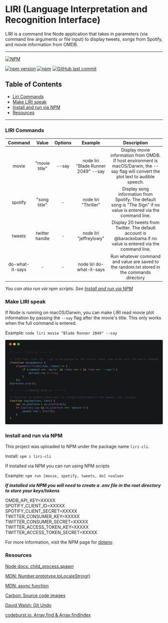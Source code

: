 # LIRI (Language Interpretation and Recognition Interface) 

LIRI is a command line Node application that takes in parameters (via command line arguments or file input) to display tweets, songs from Spotify, and movie information from OMDB.

---------------------------
[![NPM](https://nodei.co/npm/liri-cli.png)](https://www.npmjs.com/package/liri-cli)

[![npm version](https://badge.fury.io/js/liri-cli.svg)](https://www.npmjs.com/package/liri-cli)
[![npm](https://img.shields.io/npm/dt/liri-cli.svg)](https://www.npmjs.com/package/liri-cli)
[![GitHub last commit](https://img.shields.io/github/last-commit/jeffreylowy/liri-node-app.svg)](https://github.com/jeffreylowy/liri-node-app)

## Table of Contents

- [Liri Commands](#liri-commands)
- [Make LIRI speak](#make-liri-speak)
- [Install and run via NPM](#install-and-run-via-npm)
- [Resources](#resources)

---------------------------

### LIRI Commands

**Command**|**Value**|**Options**|**Example**|**Description**
:-----:|:-----:|:-----:|:-----:|:-----:
movie|"movie title"|--say|node liri "Blade Runner 2049" --say|Display movie information from OMDB. If host environment is macOS/Darwin, the --say flag will convert the plot text to audible speech.
spotify|"song title"|-|node liri "Thriller"|Display song information from Spotify. The default song is "The Sign" if no value is entered via the command line.
tweets|twitter handle|-|node liri "jeffreylowy"|Display 20 tweets from Twitter. The default account is @barackobama if no value is entered via the command line.
do-what-it-says|-|-|node liri do-what-it-says|Run whatever command and value are saved to the random.txt stored in the commands directory

_You can also run via npm scripts. See [Install and run via NPM](#install-and-run-via-npm)_

### Make LIRI speak

If Node is running on macOS/Darwin, you can make LIRI read movie plot information by passing the `--say` flag after the movie's title. This only works when the full command is entered.

Example: `node liri movie "Blade Runner 2049" --say`

<img src="docs/carbon-say.png">

### Install and run via NPM

This project was uploaded to NPM under the package name `liri-cli`.

Install: `npm i liri-cli`

If installed via NPM you can run using NPM scripts

Example: `npm run [movie, spotify, tweets, do] <value>`

__*If installed via NPM you will need to create a .env file in the root directory to store your keys/tokens*__

OMDB_API_KEY=XXXXX <br>
SPOTIFY_CLIENT_ID=XXXXX <br>
SPOTIFY_CLIENT_SECRET=XXXXX <br>
TWITTER_CONSUMER_KEY=XXXXX <br>
TWITTER_CONSUMER_SECRET=XXXXX <br>
TWITTER_ACCESS_TOKEN_KEY=XXXXX <br>
TWITTER_ACCESS_TOKEN_SECRET=XXXXX <br>

For more information, visit the NPM page for [dotenv](https://www.npmjs.com/package/dotenv).

### Resources 

[Node docs: child_process.spawn](https://nodejs.org/api/child_process.html#child_process_child_process_spawn_command_args_options)

[MDN: Number.prototype.toLocaleString()](https://developer.mozilla.org/en-US/docs/Web/JavaScript/Reference/Global_Objects/Number/toLocaleString)

[MDN: async function](https://developer.mozilla.org/en-US/docs/Web/JavaScript/Reference/Statements/async_function)

[Carbon: Source code images](https://carbon.now.sh/)

[David Walsh: Git Undo](https://davidwalsh.name/git-undo)

[codeburst.io: Array.find & Array.findIndex](https://codeburst.io/learn-javascript-es6-array-find-array-findindex-7fe4f63c6974)

